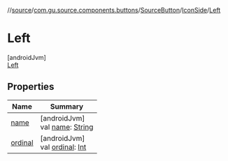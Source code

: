 //[source](../../../../../index.md)/[com.gu.source.components.buttons](../../../index.md)/[SourceButton](../../index.md)/[IconSide](../index.md)/[Left](index.md)

# Left

[androidJvm]\
[Left](index.md)

## Properties

| Name | Summary |
|---|---|
| [name](../-right/index.md#-372974862%2FProperties%2F991810224) | [androidJvm]<br>val [name](../-right/index.md#-372974862%2FProperties%2F991810224): [String](https://kotlinlang.org/api/latest/jvm/stdlib/kotlin/-string/index.html) |
| [ordinal](../-right/index.md#-739389684%2FProperties%2F991810224) | [androidJvm]<br>val [ordinal](../-right/index.md#-739389684%2FProperties%2F991810224): [Int](https://kotlinlang.org/api/latest/jvm/stdlib/kotlin/-int/index.html) |
